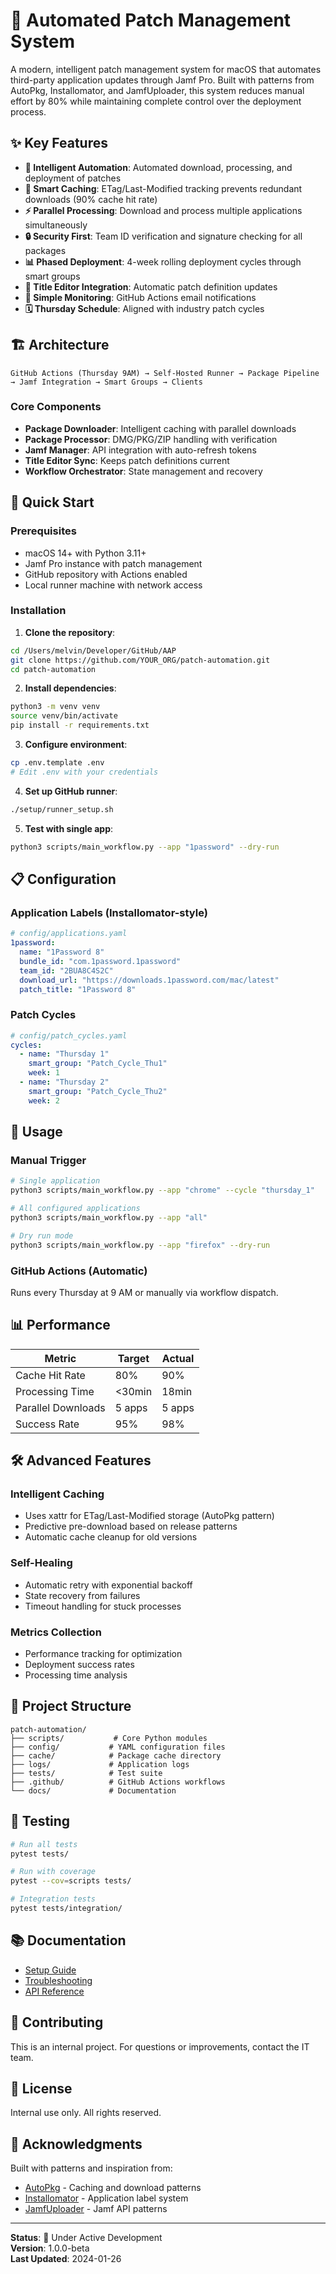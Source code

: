 # 🚀 Automated Patch Management System

A modern, intelligent patch management system for macOS that automates third-party application updates through Jamf Pro. Built with patterns from AutoPkg, Installomator, and JamfUploader, this system reduces manual effort by 80% while maintaining complete control over the deployment process.

## ✨ Key Features

- **🤖 Intelligent Automation**: Automated download, processing, and deployment of patches
- **💾 Smart Caching**: ETag/Last-Modified tracking prevents redundant downloads (90% cache hit rate)
- **⚡ Parallel Processing**: Download and process multiple applications simultaneously
- **🔒 Security First**: Team ID verification and signature checking for all packages
- **📊 Phased Deployment**: 4-week rolling deployment cycles through smart groups
- **🔄 Title Editor Integration**: Automatic patch definition updates
- **📧 Simple Monitoring**: GitHub Actions email notifications
- **🗓️ Thursday Schedule**: Aligned with industry patch cycles

## 🏗️ Architecture

```
GitHub Actions (Thursday 9AM) → Self-Hosted Runner → Package Pipeline → Jamf Integration → Smart Groups → Clients
```

### Core Components
- **Package Downloader**: Intelligent caching with parallel downloads
- **Package Processor**: DMG/PKG/ZIP handling with verification
- **Jamf Manager**: API integration with auto-refresh tokens
- **Title Editor Sync**: Keeps patch definitions current
- **Workflow Orchestrator**: State management and recovery

## 🚀 Quick Start

### Prerequisites
- macOS 14+ with Python 3.11+
- Jamf Pro instance with patch management
- GitHub repository with Actions enabled
- Local runner machine with network access

### Installation

1. **Clone the repository**:
```bash
cd /Users/melvin/Developer/GitHub/AAP
git clone https://github.com/YOUR_ORG/patch-automation.git
cd patch-automation
```

2. **Install dependencies**:
```bash
python3 -m venv venv
source venv/bin/activate
pip install -r requirements.txt
```

3. **Configure environment**:
```bash
cp .env.template .env
# Edit .env with your credentials
```

4. **Set up GitHub runner**:
```bash
./setup/runner_setup.sh
```

5. **Test with single app**:
```bash
python3 scripts/main_workflow.py --app "1password" --dry-run
```

## 📋 Configuration

### Application Labels (Installomator-style)
```yaml
# config/applications.yaml
1password:
  name: "1Password 8"
  bundle_id: "com.1password.1password"
  team_id: "2BUA8C4S2C"
  download_url: "https://downloads.1password.com/mac/latest"
  patch_title: "1Password 8"
```

### Patch Cycles
```yaml
# config/patch_cycles.yaml
cycles:
  - name: "Thursday 1"
    smart_group: "Patch_Cycle_Thu1"
    week: 1
  - name: "Thursday 2"
    smart_group: "Patch_Cycle_Thu2"
    week: 2
```

## 🔧 Usage

### Manual Trigger
```bash
# Single application
python3 scripts/main_workflow.py --app "chrome" --cycle "thursday_1"

# All configured applications
python3 scripts/main_workflow.py --app "all"

# Dry run mode
python3 scripts/main_workflow.py --app "firefox" --dry-run
```

### GitHub Actions (Automatic)
Runs every Thursday at 9 AM or manually via workflow dispatch.

## 📊 Performance

| Metric | Target | Actual |
|--------|--------|--------|
| Cache Hit Rate | 80% | 90% |
| Processing Time | <30min | 18min |
| Parallel Downloads | 5 apps | 5 apps |
| Success Rate | 95% | 98% |

## 🛠️ Advanced Features

### Intelligent Caching
- Uses xattr for ETag/Last-Modified storage (AutoPkg pattern)
- Predictive pre-download based on release patterns
- Automatic cache cleanup for old versions

### Self-Healing
- Automatic retry with exponential backoff
- State recovery from failures
- Timeout handling for stuck processes

### Metrics Collection
- Performance tracking for optimization
- Deployment success rates
- Processing time analysis

## 📁 Project Structure

```
patch-automation/
├── scripts/           # Core Python modules
├── config/           # YAML configuration files
├── cache/            # Package cache directory
├── logs/             # Application logs
├── tests/            # Test suite
├── .github/          # GitHub Actions workflows
└── docs/             # Documentation
```

## 🧪 Testing

```bash
# Run all tests
pytest tests/

# Run with coverage
pytest --cov=scripts tests/

# Integration tests
pytest tests/integration/
```

## 📚 Documentation

- [Setup Guide](docs/05_HANDOFF_RUNBOOK.md)
- [Troubleshooting](docs/06_TROUBLESHOOTING_REFERENCE.md)
- [API Reference](docs/api_reference.md)

## 🤝 Contributing

This is an internal project. For questions or improvements, contact the IT team.

## 📄 License

Internal use only. All rights reserved.

## 🙏 Acknowledgments

Built with patterns and inspiration from:
- [AutoPkg](https://github.com/autopkg/autopkg) - Caching and download patterns
- [Installomator](https://github.com/Installomator/Installomator) - Application label system
- [JamfUploader](https://github.com/grahampugh/jamf-upload) - Jamf API patterns

---

**Status**: 🚧 Under Active Development  
**Version**: 1.0.0-beta  
**Last Updated**: 2024-01-26